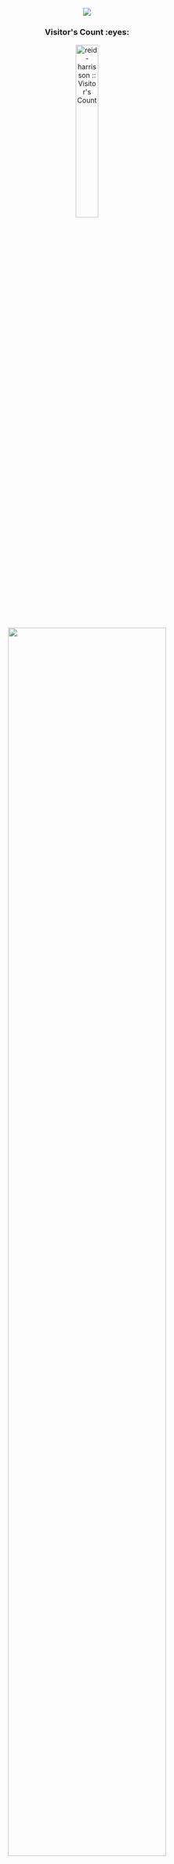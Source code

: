 <p align="center">
	<img src="https://capsule-render.vercel.app/api?type=waving&color=gradient&height=80&section=header"/>
</p>

<h3 align="center">Visitor's Count :eyes:</h3>
<p align="center">
	<img src="https://profile-counter.glitch.me/{reid-harrisson}/count.svg" alt="reid-harrisson :: Visitor's Count" width="30%"/>
</p>

<p align="center">
	<img src='https://github-widgetbox.vercel.app/api/profile?username=reid-harrisson&data=followers,repositories,stars,commits&theme=nautilus' width="80%" />
</p>
	
<p align="center">
	<img src="https://github-readme-stats.vercel.app/api/top-langs/?username=reid-harrisson&langs_count=10&theme=cobalt&hide_border=true&layout=compact" width="36.6%" alt="reid-harrisson :: Top Langs" />
	<a href="https://github.com/reid-harrisson?tab=repositories">
		<img src="https://github-readme-stats-one-bice.vercel.app/api?username=reid-harrisson&theme=cobalt&show_icons=true&count_private=true&hide_border=true&role=OWNER,ORGANIZATION_MEMBER,COLLABORATOR" alt="@reid-harrisson's github-readme-stats" width="43.4%"/>
	</a>
</p>

 <p align="center">
	<a href="https://github.com/reid-harrisson?tab=achievements"><img src="https://github-profile-trophy.vercel.app/?username=reid-harrisson&theme=darkhub&no-frame=true&column=6&row=1" alt="@reid-harrisson's trophy stats" width="70%"/></a>
</p>

<p align="center">
	<img src="https://capsule-render.vercel.app/api?type=waving&color=gradient&height=80&section=footer"/>
</p>
